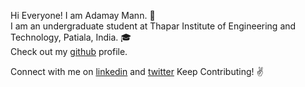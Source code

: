 
Hi Everyone!
I am Adamay Mann. :man:  
I am an undergraduate student at Thapar Institute of Engineering and Technology, Patiala, India. :mortar_board:  
Check out my [github](https://github.com/mannadamay12) profile.
 
Connect with me on [linkedin](https://www.linkedin.com/in/adamaymann7/) and [twitter](https://twitter.com/adamay_mann)
Keep Contributing! :v: